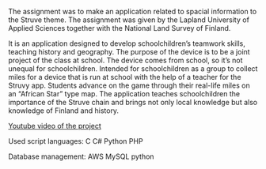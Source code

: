 The assignment was to make an application related to spacial information to the Struve theme. The assignment was given by the Lapland University of Applied Sciences together with the National Land Survey of Finland.

It is an application designed to develop schoolchildren’s teamwork skills, teaching history and geography. The purpose of the device is to be a joint project of the class at school. The device comes from school, so it’s not unequal for schoolchildren. Intended for schoolchildren as a group to collect miles for a device that is run at school with the help of a teacher for the Struvy app. Students advance on the game through their real-life miles on an “African Star” type map. The application teaches schoolchildren the importance of the Struve chain and brings not only local knowledge but also knowledge of Finland and history.

[Youtube video of the project](https://youtu.be/Qr0-lw1crGA)


Used script languages:
C
C#
Python
PHP

Database management:
AWS
MySQL
python

